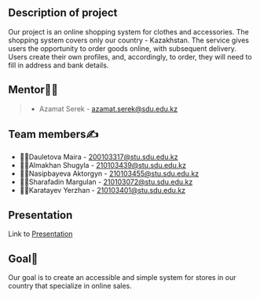 ## Description of project

Our project is an online shopping system for clothes and accessories. 
The shopping system covers only our country - Kazakhstan. 
The service gives users the opportunity to order goods online, with subsequent delivery. 
Users create their own profiles, and, accordingly, to order, they will need to fill in address and bank details.

## Mentor👨‍🏫

> - Azamat Serek - <azamat.serek@sdu.edu.kz>

## Team members✍️️

- 👩‍💻Dauletova Maira - 200103317@stu.sdu.edu.kz
- 👩‍💻Almakhan Shugyla - 210103439@stu.sdu.edu.kz
- 👩‍💻Nasipbayeva Aktorgyn - 210103455@stu.sdu.edu.kz
- 👨‍💻Sharafadin Margulan - 210103072@stu.sdu.edu.kz
- 👨‍💻Karatayev Yerzhan - 210103401@stu.sdu.edu.kz

## Presentation

Link to [Presentation](https://www.canva.com/design/DAFhARqXsFk/kqsgzMfHXwN3aGsZB4lbLQ/edit?utm_content=DAFhARqXsFk&utm_campaign=designshare&utm_medium=link2&utm_source=sharebutton)

## Goal🎯

Our goal is to create an accessible and simple system for stores in our country that specialize in online sales.
